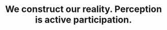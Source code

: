 ---
title: We construct our reality. Perception is active participation.
tags: inspection TMWT non-dual experience
star: true
perception: true
order: 1
---
